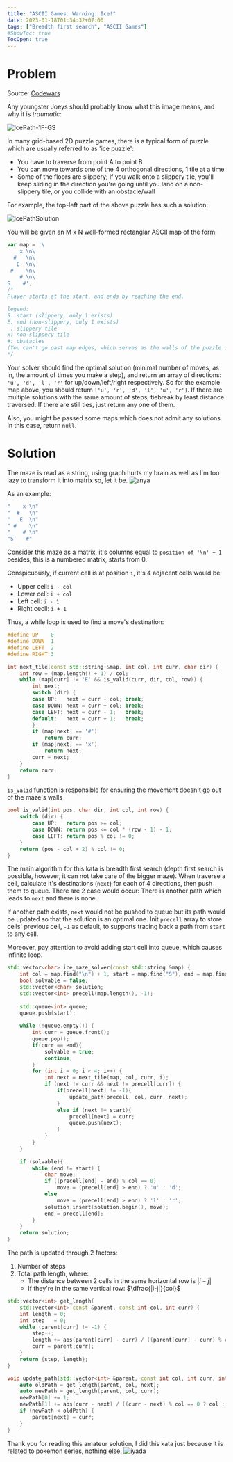 ```yaml
---
title: "ASCII Games: Warning: Ice!"
date: 2023-01-18T01:34:32+07:00
tags: ["Breadth first search", "ASCII Games"]
#ShowToc: true
TocOpen: true
---
```


# Problem
Source: [Codewars](https://www.codewars.com/kata/58f4cc4e43251b1be6000082)

Any youngster Joeys should probably know what this image means, and why it is *traumatic*:

![IcePath-1F-GS](https://archives.bulbagarden.net/media/upload/6/66/Ice_Path_1F_GS.png)

In many grid-based 2D puzzle games, there is a typical form of puzzle which are usually referred to as 'ice puzzle':
- You have to traverse from point A to point B
- You can move towards one of the 4 orthogonal directions, 1 tile at a time
- Some of the floors are slippery; if you walk onto a slippery tile, you'll keep sliding in the direction you're going until you land on a non-slippery tile, or you collide with an obstacle/wall

For example, the top-left part of the above puzzle has such a solution:

![IcePathSolution](http://pkmn.net/games/goldsilver/icepath.jpg)

You will be given an M x N well-formed rectanglar ASCII map of the form:
```js
var map = '\
    x \n\
  #   \n\
   E  \n\
 #    \n\
    # \n\
S    #';
/*
Player starts at the start, and ends by reaching the end.

legend: 
S: start (slippery, only 1 exists)
E: end (non-slippery, only 1 exists)
 : slippery tile
x: non-slippery tile
#: obstacles
(You can't go past map edges, which serves as the walls of the puzzle.)
*/
```
Your solver should find the optimal solution (minimal number of moves, as in, the amount of times you make a step), and return an array of directions: `'u', 'd', 'l', 'r'` for up/down/left/right respectively. So for the example map above, you should return `['u', 'r', 'd', 'l', 'u', 'r']`. If there are multiple solutions with the same amount of steps, tiebreak by least distance traversed. If there are still ties, just return any one of them.

Also, you might be passed some maps which does not admit any solutions. In this case, return `null`.

# Solution
The maze is read as a string, using graph hurts my brain as well as I'm too lazy to transform it into matrix so, let it be.
![anya](https://emoji.discadia.com/emojis/2d2851a4-4178-42ce-a0e7-facec874849a.png)

As an example:
```cpp
"    x \n"
"  #   \n"
"   E  \n"
" #    \n"
"    # \n"
"S    #"
```
Consider this maze as a matrix, it's columns equal to `position of '\n' + 1` besides, this is a numbered matrix, starts from 0.

Conspicuously, if current cell is at position `i`, it's 4 adjacent cells would be:
- Upper cell:  `i - col`
- Lower cell:  `i + col`
- Left cell:   `i - 1`
- Right cecll: `i + 1`

Thus, a while loop is used to find a move's destination:
```cpp
#define UP    0
#define DOWN  1
#define LEFT  2
#define RIGHT 3

int next_tile(const std::string &map, int col, int curr, char dir) {
    int row = (map.length() + 1) / col;
    while (map[curr] != 'E' && is_valid(curr, dir, col, row)) {
        int next;
        switch (dir) {
        case UP:   next = curr - col; break;
        case DOWN: next = curr + col; break;
        case LEFT: next = curr - 1;   break;
        default:   next = curr + 1;   break;
        }
        if (map[next] == '#')
            return curr;
        if (map[next] == 'x')
            return next;
        curr = next;
    }
    return curr;
}
```
`is_valid` function is responsible for ensuring the movement doesn't go out of the maze's walls
```cpp
bool is_valid(int pos, char dir, int col, int row) {
    switch (dir) {
        case UP:   return pos >= col;
        case DOWN: return pos <= col * (row - 1) - 1;
        case LEFT: return pos % col != 0;
    }
    return (pos - col + 2) % col != 0;
}
```
The main algorithm for this kata is breadth first search (depth first search is possible, however, it can not take care of the bigger maze). When traverse a cell, calculate it's destinations (`next`) for each of 4 directions, then push them to queue. There are 2 case would occur: There is another path which leads to `next` and there is none.

If another path exists, `next` would not be pushed to queue but its path would be updated so that the solution is an optimal one. Init `precell` array to store cells' previous cell, `-1` as default, to supports tracing back a path from `start` to any cell.

Moreover, pay attention to avoid adding start cell into queue, which causes infinite loop.
```cpp
std::vector<char> ice_maze_solver(const std::string &map) {
    int col = map.find("\n") + 1, start = map.find("S"), end = map.find("E");
    bool solvable = false;
    std::vector<char> solution;
    std::vector<int> precell(map.length(), -1);
    
    std::queue<int> queue;
    queue.push(start);
    
    while (!queue.empty()) {
        int curr = queue.front();
        queue.pop();
        if(curr == end){
            solvable = true;
            continue;
        }
        for (int i = 0; i < 4; i++) {
            int next = next_tile(map, col, curr, i);
            if (next != curr && next != precell[curr]) {
                if(precell[next] != -1){
                    update_path(precell, col, curr, next);
                }
                else if (next != start){
                    precell[next] = curr;
                    queue.push(next);
                }
            }
        }
    }
    
    if (solvable){
        while (end != start) {
            char move;
            if ((precell[end] - end) % col == 0)
                move = (precell[end] > end) ? 'u' : 'd';
            else
                move = (precell[end] > end) ? 'l' : 'r';
            solution.insert(solution.begin(), move);
            end = precell[end];
        }
    }
    return solution;
}
```
The path is updated through 2 factors:
1. Number of steps
2. Total path length, where:
   - The distance between 2 cells in the same horizontal row is $|i-j|$
   - If they're in the same vertical row: $\dfrac{|i-j|}{col}$
```cpp
std::vector<int> get_length(
    std::vector<int> const &parent, const int col, int curr) {
    int length = 0;
    int step   = 0;
    while (parent[curr] != -1) {
        step++;
        length += abs(parent[curr] - curr) / ((parent[curr] - curr) % col == 0 ? col : 1);
        curr = parent[curr];
    }
    return {step, length};
}

void update_path(std::vector<int> &parent, const int col, int curr, int next) {
    auto oldPath = get_length(parent, col, next);
    auto newPath = get_length(parent, col, curr);
    newPath[0] += 1;
    newPath[1] += abs(curr - next) / ((curr - next) % col == 0 ? col : 1);
    if (newPath < oldPath) {
        parent[next] = curr;
    }
}
```
Thank you for reading this amateur solution, I did this kata just because it is related to pokemon series, nothing else.
![iyada](https://i.kym-cdn.com/entries/icons/original/000/031/926/Screenshot_25.jpg)